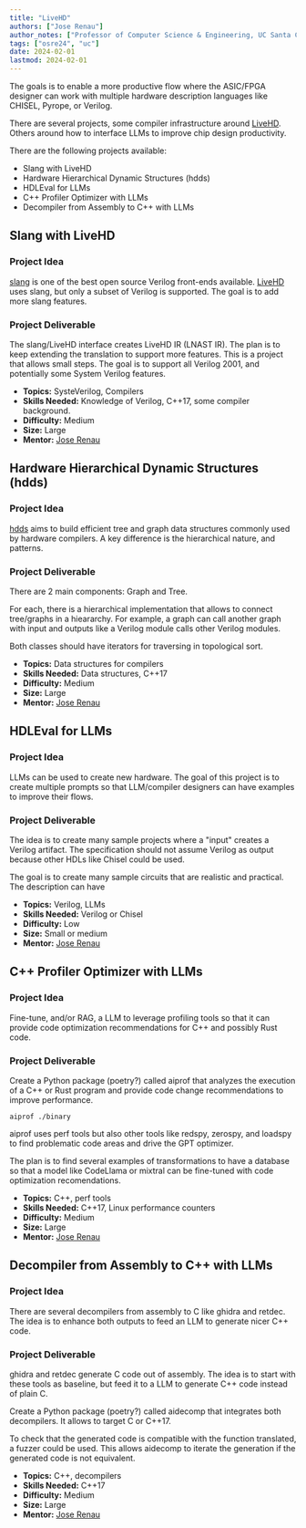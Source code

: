 ```yaml
---
title: "LiveHD"
authors: ["Jose Renau"]
author_notes: ["Professor of Computer Science & Engineering, UC Santa Cruz"]
tags: ["osre24", "uc"]
date: 2024-02-01
lastmod: 2024-02-01
---
```



The goals is to enable a more productive flow where the ASIC/FPGA designer can
work with multiple hardware description languages like CHISEL, Pyrope, or
Verilog.

There are several projects, some compiler infrastructure around
[LiveHD](https://github.com/masc-ucsc/livehd). Others around how to interface
LLMs to improve chip design productivity.

There are the following projects available:
* Slang with LiveHD
* Hardware Hierarchical Dynamic Structures (hdds)
* HDLEval for LLMs
* C++ Profiler Optimizer with LLMs
* Decompiler from Assembly to C++ with LLMs


## Slang with LiveHD

### Project Idea

[slang](https://github.com/MikePopoloski/slang) is one of the best open source
Verilog front-ends available. [LiveHD](https://github.com/masc-ucsc/livehd)
uses slang, but only a subset of Verilog is supported. The goal is to add more slang features.


### Project Deliverable

The slang/LiveHD interface creates LiveHD IR (LNAST IR). The plan is to keep
extending the translation to support more features. This is a project that
allows small steps. The goal is to support all Verilog 2001, and potentially
some System Verilog features.

- **Topics:** SysteVerilog, Compilers
- **Skills Needed:** Knowledge of Verilog, C++17, some compiler background.
- **Difficulty:** Medium
- **Size:** Large
- **Mentor:** [Jose Renau](mailto:renau@ucsc.edu)

## Hardware Hierarchical Dynamic Structures (hdds)

### Project Idea

[hdds](https://github.com/masc-ucsc/hhds) aims to build efficient tree and
graph data structures commonly used by hardware compilers. A key difference is
the hierarchical nature, and patterns.


### Project Deliverable

There are 2 main components: Graph and Tree.

For each, there is a hierarchical implementation that allows to connect tree/graphs in a hieararchy. 
For example, a graph can call another graph with input and outputs like a Verilog module calls other Verilog modules. 

Both classes should have iterators for traversing in topological sort.

- **Topics:** Data structures for compilers
- **Skills Needed:** Data structures, C++17
- **Difficulty:** Medium
- **Size:** Large
- **Mentor:** [Jose Renau](mailto:renau@ucsc.edu)



## HDLEval for LLMs

### Project Idea

LLMs can be used to create new hardware. The goal of this project is to create multiple prompts
so that LLM/compiler designers can have examples to improve their flows.

### Project Deliverable

The idea is to create many sample projects where a "input" creates a Verilog artifact. The specification should not assume Verilog as output because other HDLs like Chisel could be used. 

The goal is to create many sample circuits that are realistic and practical. The description can have 

- **Topics:** Verilog, LLMs
- **Skills Needed:** Verilog or Chisel
- **Difficulty:** Low
- **Size:** Small or medium
- **Mentor:** [Jose Renau](mailto:renau@ucsc.edu)



## C++ Profiler Optimizer with LLMs

### Project Idea

Fine-tune, and/or RAG, a LLM to leverage profiling tools so that it can provide
code optimization recommendations for C++ and possibly Rust code.


### Project Deliverable

Create a Python package (poetry?) called aiprof that analyzes the execution of a C++ or Rust program and
provide code change recommendations to improve performance.

```
aiprof ./binary
```

aiprof uses perf tools but also other tools like redspy, zerospy, and loadspy
to find problematic code areas and drive the GPT optimizer.

The plan is to find several examples of transformations to have a database so
that a model like CodeLlama or mixtral can be fine-tuned with code optimization
recomendations.

- **Topics:** C++, perf tools
- **Skills Needed:** C++17, Linux performance counters
- **Difficulty:** Medium
- **Size:** Large
- **Mentor:** [Jose Renau](mailto:renau@ucsc.edu)



## Decompiler from Assembly to C++ with LLMs

### Project Idea

There are several decompilers from assembly to C like ghidra and retdec. The idea is to enhance
both outputs to feed an LLM to generate nicer C++ code.

### Project Deliverable


ghidra and retdec generate C code out of assembly. The idea is to start with
these tools as baseline, but feed it to a LLM to generate C++ code instead of
plain C.

Create a Python package (poetry?) called aidecomp that integrates both
decompilers. It allows to target C or C++17.

To check that the generated code is compatible with the function translated, a
fuzzer could be used. This allows aidecomp to iterate the generation if the
generated code is not equivalent.

- **Topics:** C++, decompilers
- **Skills Needed:** C++17
- **Difficulty:** Medium
- **Size:** Large
- **Mentor:** [Jose Renau](mailto:renau@ucsc.edu)




